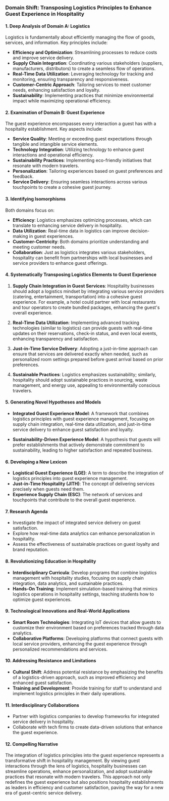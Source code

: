 ### Domain Shift: Transposing Logistics Principles to Enhance Guest Experience in Hospitality

#### 1. Deep Analysis of Domain A: Logistics
Logistics is fundamentally about efficiently managing the flow of goods, services, and information. Key principles include:

- **Efficiency and Optimization**: Streamlining processes to reduce costs and improve service delivery.
- **Supply Chain Integration**: Coordinating various stakeholders (suppliers, manufacturers, distributors) to create a seamless flow of operations.
- **Real-Time Data Utilization**: Leveraging technology for tracking and monitoring, ensuring transparency and responsiveness.
- **Customer-Centric Approach**: Tailoring services to meet customer needs, enhancing satisfaction and loyalty.
- **Sustainability**: Implementing practices that minimize environmental impact while maximizing operational efficiency.

#### 2. Examination of Domain B: Guest Experience
The guest experience encompasses every interaction a guest has with a hospitality establishment. Key aspects include:

- **Service Quality**: Meeting or exceeding guest expectations through tangible and intangible service elements.
- **Technology Integration**: Utilizing technology to enhance guest interactions and operational efficiency.
- **Sustainability Practices**: Implementing eco-friendly initiatives that resonate with modern travelers.
- **Personalization**: Tailoring experiences based on guest preferences and feedback.
- **Service Delivery**: Ensuring seamless interactions across various touchpoints to create a cohesive guest journey.

#### 3. Identifying Isomorphisms
Both domains focus on:

- **Efficiency**: Logistics emphasizes optimizing processes, which can translate to enhancing service delivery in hospitality.
- **Data Utilization**: Real-time data in logistics can improve decision-making in guest experiences.
- **Customer-Centricity**: Both domains prioritize understanding and meeting customer needs.
- **Collaboration**: Just as logistics integrates various stakeholders, hospitality can benefit from partnerships with local businesses and service providers to enhance guest offerings.

#### 4. Systematically Transposing Logistics Elements to Guest Experience
1. **Supply Chain Integration in Guest Services**: Hospitality businesses should adopt a logistics mindset by integrating various service providers (catering, entertainment, transportation) into a cohesive guest experience. For example, a hotel could partner with local restaurants and tour operators to create bundled packages, enhancing the guest's overall experience.

2. **Real-Time Data Utilization**: Implementing advanced tracking technologies (similar to logistics) can provide guests with real-time updates on their reservations, check-in status, and even local events, enhancing transparency and satisfaction.

3. **Just-in-Time Service Delivery**: Adopting a just-in-time approach can ensure that services are delivered exactly when needed, such as personalized room settings prepared before guest arrival based on prior preferences.

4. **Sustainable Practices**: Logistics emphasizes sustainability; similarly, hospitality should adopt sustainable practices in sourcing, waste management, and energy use, appealing to environmentally conscious travelers.

#### 5. Generating Novel Hypotheses and Models
- **Integrated Guest Experience Model**: A framework that combines logistics principles with guest experience management, focusing on supply chain integration, real-time data utilization, and just-in-time service delivery to enhance guest satisfaction and loyalty.
  
- **Sustainability-Driven Experience Model**: A hypothesis that guests will prefer establishments that actively demonstrate commitment to sustainability, leading to higher satisfaction and repeated business.

#### 6. Developing a New Lexicon
- **Logistical Guest Experience (LGE)**: A term to describe the integration of logistics principles into guest experience management.
- **Just-in-Time Hospitality (JITH)**: The concept of delivering services precisely when guests need them.
- **Experience Supply Chain (ESC)**: The network of services and touchpoints that contribute to the overall guest experience.

#### 7. Research Agenda
- Investigate the impact of integrated service delivery on guest satisfaction.
- Explore how real-time data analytics can enhance personalization in hospitality.
- Assess the effectiveness of sustainable practices on guest loyalty and brand reputation.

#### 8. Revolutionizing Education in Hospitality
- **Interdisciplinary Curricula**: Develop programs that combine logistics management with hospitality studies, focusing on supply chain integration, data analytics, and sustainable practices.
- **Hands-On Training**: Implement simulation-based training that mimics logistics operations in hospitality settings, teaching students how to optimize guest experiences.

#### 9. Technological Innovations and Real-World Applications
- **Smart Room Technologies**: Integrating IoT devices that allow guests to customize their environment based on preferences tracked through data analytics.
- **Collaborative Platforms**: Developing platforms that connect guests with local service providers, enhancing the guest experience through personalized recommendations and services.

#### 10. Addressing Resistance and Limitations
- **Cultural Shift**: Address potential resistance by emphasizing the benefits of a logistics-driven approach, such as improved efficiency and enhanced guest satisfaction.
- **Training and Development**: Provide training for staff to understand and implement logistics principles in their daily operations.

#### 11. Interdisciplinary Collaborations
- Partner with logistics companies to develop frameworks for integrated service delivery in hospitality.
- Collaborate with tech firms to create data-driven solutions that enhance the guest experience.

#### 12. Compelling Narrative
The integration of logistics principles into the guest experience represents a transformative shift in hospitality management. By viewing guest interactions through the lens of logistics, hospitality businesses can streamline operations, enhance personalization, and adopt sustainable practices that resonate with modern travelers. This approach not only redefines the guest experience but also positions hospitality establishments as leaders in efficiency and customer satisfaction, paving the way for a new era of guest-centric service delivery.